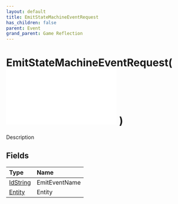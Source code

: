 ```yaml
---
layout: default
title: EmitStateMachineEventRequest
has_children: false
parent: Event
grand_parent: Game Reflection
---
```

# EmitStateMachineEventRequest( ![ EntityEventBase ](/game-reflection/events/entity_event_base.md) )
Description 

## Fields
| Type | Name |
|:-------------|:--------------|
| [IdString](/game-reflection/components/id_string.md) | EmitEventName |
| [Entity](/game-reflection/classes/entity.md) | Entity |

